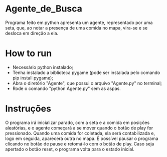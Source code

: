 # Agente_de_Busca
  Programa feito em python apresenta um agente, representado por uma seta, que, ao notar a presença de uma comida no mapa, vira-se e se desloca em direção a ela.

# How to run
- Necessário python instalado;
- Tenha instalado a biblioteca pygame (pode ser instalada pelo comando pip install pygame);
- Abra o diretório "Agente", que possui o arquivo "Agente.py" no terminal;
- Rode o comando "python Agente.py" sem as aspas.

# Instruções
  O programa irá inicializar parado, com a seta e a comida em posições aleatórias, e o agente começará a se mover quando o botão de play for pressionado. Quando uma comida for coletada, ela será contabilizada e, logo em seguida, aparecerá outra no mapa. É possível pausar o programa clicando no botão de pause e retomá-lo com o botão de play. Caso seja apertado o botão reset, o programa volta para o estado inicial.
